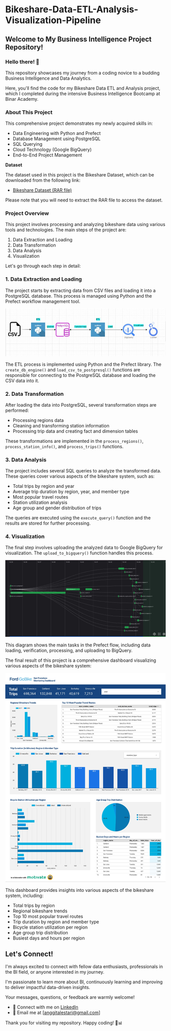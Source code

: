 # Bikeshare-Data-ETL-Analysis-Visualization-Pipeline

## Welcome to My Business Intelligence Project Repository!

### Hello there! 👋 

This repository showcases my journey from a coding novice to a budding Business Intelligence and Data Analytics. 

Here, you'll find the code for my Bikeshare Data ETL and Analysis project, which I completed during the intensive Business Intelligence Bootcamp at Binar Academy.

### About This Project

This comprehensive project demonstrates my newly acquired skills in:
* Data Engineering with Python and Prefect
* Database Management using PostgreSQL
* SQL Querying
* Cloud Technology (Google BigQuery)
* End-to-End Project Management

**Dataset** 

The dataset used in this project is the Bikeshare Dataset, which can be downloaded from the following link: 

* [Bikeshare Dataset (RAR file)](https://bikesharedataset.s3.ap-southeast-2.amazonaws.com/Bikeshare_Dataset/Bikeshare_Dataset.rar) 

Please note that you will need to extract the RAR file to access the dataset.


### Project Overview

This project involves processing and analyzing bikeshare data using various tools and technologies. The main steps of the project are:

1. Data Extraction and Loading
2. Data Transformation
3. Data Analysis
4. Visualization

Let's go through each step in detail:

### 1. Data Extraction and Loading

The project starts by extracting data from CSV files and loading it into a PostgreSQL database. This process is managed using Python and the Prefect workflow management tool.

![alt text](https://github.com/AnggitaLestari/End-to-end-pipeline-and-visualization-for-bikeshare/blob/main/Images/system%20diagram.JPG?raw=true)

The ETL process is implemented using Python and the Prefect library. The `create_db_engine()` and `load_csv_to_postgresql()` functions are responsible for connecting to the PostgreSQL database and loading the CSV data into it.

### 2. Data Transformation

After loading the data into PostgreSQL, several transformation steps are performed:
* Processing regions data
* Cleaning and transforming station information
* Processing trip data and creating fact and dimension tables

These transformations are implemented in the `process_regions()`, `process_station_info()`, and `process_trips()` functions.

### 3. Data Analysis

The project includes several SQL queries to analyze the transformed data. These queries cover various aspects of the bikeshare system, such as:
* Total trips by region and year
* Average trip duration by region, year, and member type
* Most popular travel routes
* Station utilization analysis
* Age group and gender distribution of trips

The queries are executed using the `execute_query()` function and the results are stored for further processing.

### 4. Visualization

The final step involves uploading the analyzed data to Google BigQuery for visualization. The `upload_to_bigquery()` function handles this process.

![alt text](https://github.com/AnggitaLestari/End-to-end-pipeline-and-visualization-for-bikeshare/blob/main/Images/prefect%20bikeshare.JPG?raw=true)

This diagram shows the main tasks in the Prefect flow, including data loading, verification, processing, and uploading to BigQuery.

The final result of this project is a comprehensive dashboard visualizing various aspects of the bikeshare system:

![alt text](https://github.com/AnggitaLestari/End-to-end-pipeline-and-visualization-for-bikeshare/blob/main/Images/San_Francisco_Ford_GoBike_Share_Monitoring_Dashboard.jpeg?raw=true)

This dashboard provides insights into various aspects of the bikeshare system, including:
* Total trips by region
* Regional bikeshare trends
* Top 10 most popular travel routes
* Trip duration by region and member type
* Bicycle station utilization per region
* Age group trip distribution
* Busiest days and hours per region

## Let's Connect!

I'm always excited to connect with fellow data enthusiasts, professionals in the BI field, or anyone interested in my journey. 

I'm passionate to learn more about BI, continuously learning and improving to deliver impactful data-driven insights. 

Your messages, questions, or feedback are warmly welcome!

* 💼 Connect with me on [LinkedIn](www.linkedin.com/in/4nggitalestari)
* 📧 Email me at [anggitalestari@gmail.com]


Thank you for visiting my repository. Happy coding! 🚀📊

